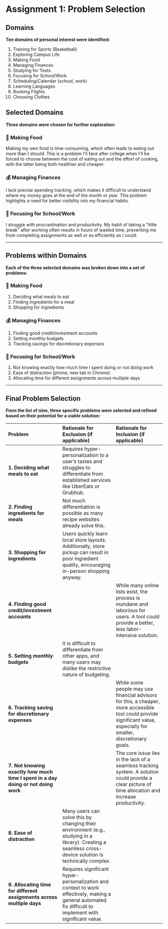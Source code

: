 # Assignment 1: Problem Selection

## Domains

**Ten domains of personal interest were identified:**

1.  Training for Sports (Basketball)
2.  Exploring Campus Life
3.  Making Food
4.  Managing Finances
5.  Studying for Tests
6.  Focusing for School/Work
7.  Scheduling/Calendar (school, work)
8.  Learning Languages
9.  Booking Flights
10. Choosing Clothes

## Selected Domains

**Three domains were chosen for further exploration:**

### 🍔 **Making Food**
Making my own food is time-consuming, which often leads to eating out more than I should. This is a problem I'll face after college when I'll be forced to choose between the cost of eating out and the effort of cooking, with the latter being both healthier and cheaper.

### 💰 **Managing Finances**
I lack precise spending tracking, which makes it difficult to understand where my money goes at the end of the month or year. This problem highlights a need for better visibility into my financial habits.

### 🎯 **Focusing for School/Work**
I struggle with procrastination and productivity. My habit of taking a "little break" after working often results in hours of wasted time, preventing me from completing assignments as well or as efficiently as I could.

---

## Problems within Domains

**Each of the three selected domains was broken down into a set of problems:**

### 🍔 **Making Food**
1.  Deciding what meals to eat
2.  Finding ingredients for a meal
3.  Shopping for ingredients

### 💰 **Managing Finances**
1.  Finding good credit/investment accounts
2.  Setting monthly budgets
3.  Tracking savings for discretionary expenses

### 🎯 **Focusing for School/Work**
1.  Not knowing exactly how much time I spent doing or not doing work
2.  Ease of distraction (phone, new tab in Chrome)
3.  Allocating time for different assignments across multiple days

---

## Final Problem Selection

**From the list of nine, three specific problems were selected and refined based on their potential for a viable solution:**

| Problem | Rationale for Exclusion (if applicable) | Rationale for Inclusion (if applicable) |
| :--- | :--- | :--- |
| **1. Deciding what meals to eat** | Requires hyper-personalization to a user’s tastes and struggles to differentiate from established services like UberEats or Grubhub. | |
| **2. Finding ingredients for meals** | Not much differentiation is possible as many recipe websites already solve this. | |
| **3. Shopping for ingredients** | Users quickly learn local store layouts. Additionally, store pickup can result in poor ingredient quality, encouraging in-person shopping anyway. | |
| **4. Finding good credit/investment accounts** | | While many online lists exist, the process is mundane and laborious for users. A tool could provide a better, less labor-intensive solution. |
| **5. Setting monthly budgets** | It is difficult to differentiate from other apps, and many users may dislike the restrictive nature of budgeting. | |
| **6. Tracking saving for discretionary expenses** | | While some people may use financial advisors for this, a cheaper, more accessible tool could provide significant value, especially for smaller, discretionary goals. |
| **7. Not knowing exactly how much time I spent in a day doing or not doing work** | | The core issue lies in the lack of a seamless tracking system. A solution could provide a clear picture of time allocation and increase productivity. |
| **8. Ease of distraction** | Many users can solve this by changing their environment (e.g., studying in a library). Creating a seamless cross-device solution is technically complex. | |
| **9. Allocating time for different assignments across multiple days** | Requires significant hyper-personalization and context to work effectively, making a general automated fix difficult to implement with significant value. | |
